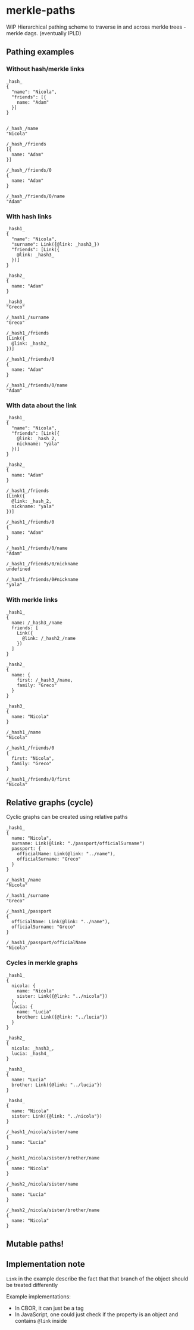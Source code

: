# merkle-paths

WIP Hierarchical pathing scheme to traverse in and across merkle trees - merkle dags. (eventually IPLD)

## Pathing examples

### Without hash/merkle links

```
_hash_
{
  "name": "Nicola",
  "friends": [{
    name: "Adam"
  }]
}


/_hash_/name
"Nicola"

/_hash_/friends
[{
  name: "Adam"
}]

/_hash_/friends/0
{
  name: "Adam"
}

/_hash_/friends/0/name
"Adam"

```

### With hash links

```
_hash1_
{
  "name": "Nicola",
  "surname": Link({@link: _hash3_})
  "friends": [Link({
    @link: _hash3_
  })]
}

_hash2_
{
  name: "Adam"
}

_hash3_
"Greco"

/_hash1_/surname
"Greco"

/_hash1_/friends
[Link({
  @link: _hash2_
})]

/_hash1_/friends/0
{
  name: "Adam"
}

/_hash1_/friends/0/name
"Adam"
```

### With data about the link

```
_hash1_
{
  "name": "Nicola",
  "friends": [Link({
    @link: _hash_2,
    nickname: "yala"
  })]
}

_hash2_
{
  name: "Adam"
}

/_hash1_/friends
[Link({
  @link: _hash_2,
  nickname: "yala"
})]

/_hash1_/friends/0
{
  name: "Adam"
}

/_hash1_/friends/0/name
"Adam"

/_hash1_/friends/0/nickname
undefined

/_hash1_/friends/0#nickname
"yala"
```

### With merkle links

```
_hash1_
{
  name: /_hash3_/name
  friends: [
    Link({
      @link: /_hash2_/name
    })
  ]
}

_hash2_
{
  name: {
    first: /_hash3_/name,
    family: "Greco"
  }
}

_hash3_
{
  name: "Nicola"
}

/_hash1_/name
"Nicola"

/_hash1_/friends/0
{
  first: "Nicola",
  family: "Greco"
}

/_hash1_/friends/0/first
"Nicola"

```

## Relative graphs (cycle)

Cyclic graphs can be created using relative paths

```
_hash1_
{
  name: "Nicola",
  surname: Link(@link: "./passport/officialSurname")
  passport: {
    officialName: Link(@link: "../name"),
    officialSurname: "Greco"
  }
}

/_hash1_/name
"Nicola"

/_hash1_/surname
"Greco"

/_hash1_/passport
{
  officialName: Link(@link: "../name"),
  officialSurname: "Greco"
}

/_hash1_/passport/officialName
"Nicola"
```

### Cycles in merkle graphs

```
_hash1_
{
  nicola: {
    name: "Nicola"
    sister: Link({@link: "../nicola"})
  },
  lucia: {
    name: "Lucia"
    brother: Link({@link: "../lucia"})
  }
}

_hash2_
{
  nicola: _hash3_,
  lucia: _hash4_
}

_hash3_
{
  name: "Lucia"
  brother: Link({@link: "../lucia"})
}

_hash4_
{
  name: "Nicola"
  sister: Link({@link: "../nicola"})
}

/_hash1_/nicola/sister/name
{
  name: "Lucia"
}

/_hash1_/nicola/sister/brother/name
{
  name: "Nicola"
}

/_hash2_/nicola/sister/name
{
  name: "Lucia"
}

/_hash2_/nicola/sister/brother/name
{
  name: "Nicola"
}
```

## Mutable paths!

## Implementation note

`Link` in the example describe the fact that that branch of the object should be treated differently

Example implementations:
- In CBOR, it can just be a tag
- In JavaScript, one could just check if the property is an object and contains `@link` inside

